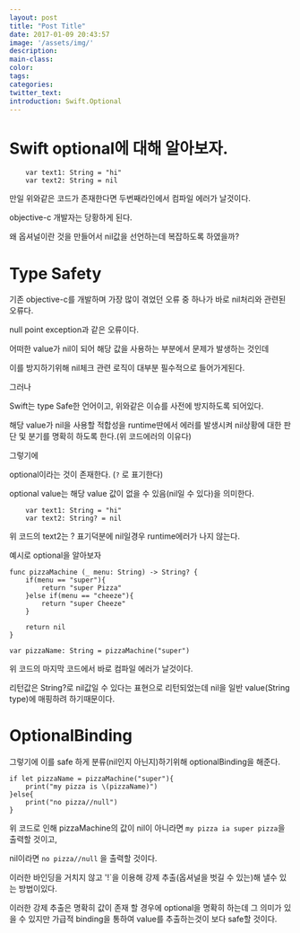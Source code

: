 ```yaml
---
layout: post
title: "Post Title"
date: 2017-01-09 20:43:57
image: '/assets/img/'
description:
main-class:
color:
tags:
categories:
twitter_text:
introduction: Swift.Optional 
---
```


Swift optional에 대해 알아보자.
====

~~~
	var text1: String = "hi"
	var text2: String = nil
~~~

만일 위와같은 코드가 존재한다면 두번째라인에서 컴파일 에러가 날것이다.

objective-c 개발자는 당황하게 된다.

왜 옵셔널이란 것을 만들어서 nil값을 선언하는데 복잡하도록 하였을까?


Type Safety
===

기존 objective-c를 개발하며 가장 많이 겪었던 오류 중 하나가 바로 nil처리와 관련된 오류다.

null point exception과 같은 오류이다.

어떠한 value가 nil이 되어 해당 값을 사용하는 부분에서 문제가 발생하는 것인데

이를 방지하기위해 nil체크 관련 로직이 대부분 필수적으로 들어가게된다.

그러나

Swift는 type Safe한 언어이고, 위와같은 이슈를 사전에 방지하도록 되어있다.

해당 value가 nil을 사용할 적합성을 runtime딴에서 에러를 발생시켜 nil상황에 대한 판단 및 분기를 명확히 하도록 한다.(위 코드에러의 이유다)


그렇기에

optional이라는 것이 존재한다. (`?` 로 표기한다)

optional value는 해당 value 값이 없을 수 있음(nil일 수 있다)을 의미한다. 

~~~
	var text1: String = "hi"
	var text2: String? = nil
~~~

위 코드의 text2는 ? 표기덕분에 nil일경우 runtime에러가 나지 않는다.

예시로 optional을 알아보자

~~~
func pizzaMachine (_ menu: String) -> String? {
    if(menu == "super"){
        return "super Pizza"
    }else if(menu == "cheeze"){
        return "super Cheeze"
    }
    
    return nil
}

var pizzaName: String = pizzaMachine("super")

~~~

위 코드의 마지막 코드에서 바로 컴파일 에러가 날것이다. 

리턴값은 String?로 nil값일 수 있다는 표현으로 리턴되었는데 nil을 일반 value(String type)에 매핑하려 하기때문이다. 

OptionalBinding
===

그렇기에 이를 safe 하게 분류(nil인지 아닌지)하기위해 optionalBinding을 해준다. 

~~~
if let pizzaName = pizzaMachine("super"){
    print("my pizza is \(pizzaName)")
}else{
    print("no pizza//null")
}
~~~

위 코드로 인해 pizzaMachine의 값이 nil이 아니라면 `my pizza ia super pizza`을 출력할 것이고,

nil이라면 `no pizza//null` 을 출력할 것이다.

이러한 바인딩을 거치지 않고 '!`을 이용해 강제 추출(옵셔널을 벗길 수 있는)해 낼수 있는 방법이있다.

이러한 강제 추출은 명확히 값이 존재 할 경우에 optional을 명확히 하는데 그 의미가 있을 수 있지만 가급적 binding을 통하여 value를 추출하는것이 보다 safe할 것이다.























